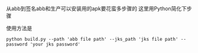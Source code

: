 从abb到签名abb和生产可以安装用的apk要花蛮多步骤的
这里用Python简化下步骤

使用方法是

```commandline
python build.py --path 'abb file path' --jks_path 'jks file path' --password 'your jks password'
```
